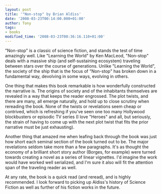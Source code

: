 ```yaml
---
layout: post
title: '"Non-stop" by Brian Aldiss'
date: '2008-03-23T00:14:00.000+01:00'
author: Tony
tags:
- books
modified_time: '2008-03-23T00:36:16.110+01:00'
---
```


"Non-stop" is a classic of science fiction, and stands the test of time
amazingly well. Like "Learning the World" by Ken MacLeod, "Non-stop" deals with
a massive ship (and self-sustaining ecosystem) traveling between stars over the
course of generations. Unlike "Learning the World", the society of the ship
that is the focus of "Non-stop" has broken down in a fundamental way, devolving
in some ways, evolving in others.

One thing that  makes this book remarkable is how wonderfully constructed the
narrative is. The origins of society and of the inhabitants themselves are
revealed in a way that keeps the reader engrossed. The plot twists, and there
are many, all emerge naturally, and hold up to close scrutiny when rereading the
book. None of the twists or revelations seem cheap or contrived, which is
refreshing if you've seen one too many Hollywood blockbusters or episodic TV
series (I love "Heroes" and all, but seriously, the strain of having to come up
with the next plot twist that fits the prior narrative must be just exhausting).

Another thing that amazed me when leafing back through the book was just how
short each seminal section of the book turned out to be. The major revelations
seldom take more than a few paragraphs. It's as thought the economy of a
brilliant short story author (Borges, for example) were turned towards creating
a novel as a series of linear vignettes.  I'd imagine the work would have
worked well serialized, and I'm sure it also will fit the attention span of the
traveling reader as well.

At any rate, the book is a quick read (and reread), and is highly recommended.
I look forward to picking up Aldiss's history of Science Fiction as well as
further of his fiction works in the future.